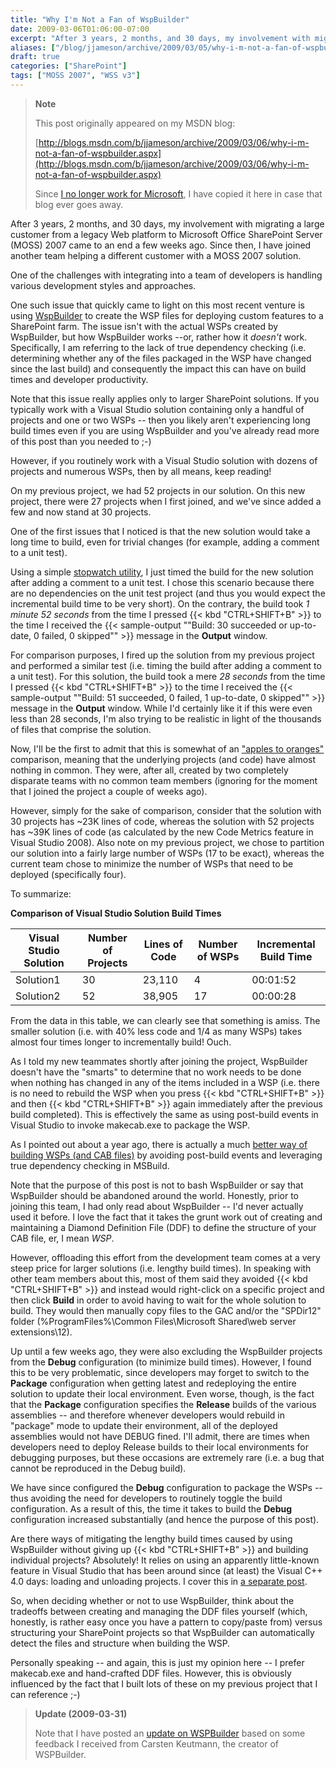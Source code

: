 ```yaml
---
title: "Why I'm Not a Fan of WspBuilder"
date: 2009-03-06T01:06:00-07:00
excerpt: "After 3 years, 2 months, and 30 days, my involvement with migrating a large customer from a legacy Web platform to Microsoft Office SharePoint Server (MOSS) 2007 came to an end a few weeks ago. Since then, I have joined another team helping a different..."
aliases: ["/blog/jjameson/archive/2009/03/05/why-i-m-not-a-fan-of-wspbuilder.aspx"]
draft: true
categories: ["SharePoint"]
tags: ["MOSS 2007", "WSS v3"]
---
```


> **Note**
>
> This post originally appeared on my MSDN blog:
>
> [http://blogs.msdn.com/b/jjameson/archive/2009/03/06/why-i-m-not-a-fan-of-wspbuilder.aspx](http://blogs.msdn.com/b/jjameson/archive/2009/03/06/why-i-m-not-a-fan-of-wspbuilder.aspx)
>
> Since
> [I no longer work for Microsoft](/blog/jjameson/2011/09/02/last-day-with-microsoft), I have copied it here in case that blog
> ever goes away.

After 3 years, 2 months, and 30 days, my involvement with migrating a large customer  from a legacy Web platform to Microsoft Office SharePoint Server (MOSS) 2007 came  to an end a few weeks ago. Since then, I have joined another team helping a different  customer with a MOSS 2007 solution.

One of the challenges with integrating into a team of developers is handling  various development styles and approaches.

One such issue that quickly came to light on this most recent venture is using [WspBuilder](http://www.codeplex.com/wspbuilder) to create the WSP files  for deploying custom features to a SharePoint farm. The issue isn't with the actual  WSPs created by WspBuilder, but how WspBuilder works --or, rather how it *doesn't*  work. Specifically, I am referring to the lack of true dependency checking (i.e.  determining whether any of the files packaged in the WSP have changed since the  last build) and consequently the impact this can have on build times and developer  productivity.

Note that this issue really applies only to larger SharePoint solutions. If you  typically work with a Visual Studio solution containing only a handful of projects  and one or two WSPs -- then you likely aren't experiencing long build times even  if you are using WspBuilder and you've already read more of this post than you needed  to ;-)

However, if you routinely work with a Visual Studio solution with dozens of projects  and numerous WSPs, then by all means, keep reading!

On my previous project, we had 52 projects in our solution. On this new project,  there were 27 projects when I first joined, and we've since added a few and now  stand at 30 projects.

One of the first issues that I noticed is that the new solution would take a  long time to build, even for trivial changes (for example, adding a comment to a  unit test).

Using a simple [stopwatch utility](http://www.online-stopwatch.com),  I just timed the build for the new solution after adding a comment to a unit test.  I chose this scenario because there are no dependencies on the unit test project  (and thus you would expect the incremental build time to be very short). On the  contrary, the build took *1 minute 52 seconds* from the time I pressed {{< kbd "CTRL+SHIFT+B" >}} to the time I received the {{< sample-output "\"Build: 30 succeeded or up-to-date, 0 failed, 0 skipped\"" >}} message in the **Output** window.

For comparison purposes, I fired up the solution from my previous project and  performed a similar test (i.e. timing the build after adding a comment to a unit  test). For this solution, the build took a mere *28 seconds* from the time  I pressed {{< kbd "CTRL+SHIFT+B" >}} to the time I received the {{< sample-output "\"Build: 51 succeeded, 0 failed, 1 up-to-date, 0 skipped\"" >}} message in the **Output**  window. While I'd certainly like it if this were even less than 28 seconds, I'm  also trying to be realistic in light of the thousands of files that comprise the  solution.

Now, I'll be the first to admit that this is somewhat of an ["apples to oranges"](http://en.wikipedia.org/wiki/Apples_to_oranges)  comparison, meaning that the underlying projects (and code) have almost nothing  in common. They were, after all, created by two completely disparate teams with  no common team members (ignoring for the moment that I joined the project a couple  of weeks ago).

However, simply for the sake of comparison, consider that the solution with 30  projects has ~23K lines of code, whereas the solution with 52 projects has ~39K  lines of code (as calculated by the new Code Metrics feature in Visual Studio 2008).  Also note on my previous project, we chose to partition our solution into a fairly  large number of WSPs (17 to be exact), whereas the current team chose to minimize  the number of WSPs that need to be deployed (specifically four).

To summarize:

**Comparison of Visual Studio Solution Build Times**

| Visual Studio Solution | Number of Projects | Lines of Code | Number of WSPs | Incremental Build Time |
| --- | --- | --- | --- | --- |
| Solution1 | 30 | 23,110 | 4 | 00:01:52 |
| Solution2 | 52 | 38,905 | 17 | 00:00:28 |

From the data in this table, we can clearly see that something is amiss. The  smaller solution (i.e. with 40% less code and 1/4 as many WSPs) takes almost four  times longer to incrementally build! Ouch.

As I told my new teammates shortly after joining the project, WspBuilder doesn't  have the "smarts" to determine that no work needs to be done when nothing has changed  in any of the items included in a WSP (i.e. there is no need to rebuild the WSP  when you press {{< kbd "CTRL+SHIFT+B" >}} and then {{< kbd "CTRL+SHIFT+B" >}} again immediately  after the previous build completed). This is effectively the same as using post-build  events in Visual Studio to invoke makecab.exe to package the WSP.

As I pointed out about a year ago, there is actually a much [better way of building WSPs (and CAB files)](/blog/jjameson/2008/04/10/a-better-way-to-build-sharepoint-solution-packages-and-cab-files) by avoiding post-build events and  leveraging true dependency checking in MSBuild.

Note that the purpose of this post is not to bash WspBuilder or say that WspBuilder  should be abandoned around the world. Honestly, prior to joining this team, I had  only read about WspBuilder -- I'd never actually used it before. I love the fact  that it takes the grunt work out of creating and maintaining a Diamond Definition  File (DDF) to define the structure of your CAB file, er, I mean *WSP*.

However, offloading this effort from the development team comes at a very steep  price for larger solutions (i.e. lengthy build times). In speaking with other team  members about this, most of them said they avoided {{< kbd "CTRL+SHIFT+B" >}} and instead  would right-click on a specific project and then click **Build** in  order to avoid having to wait for the whole solution to build. They would then manually  copy files to the GAC and/or the "SPDir12" folder (%ProgramFiles%\Common Files\Microsoft  Shared\web server extensions\12).

Up until a few weeks ago, they were also excluding the WspBuilder projects from  the **Debug** configuration (to minimize build times). However, I found  this to be very problematic, since developers may forget to switch to the **Package** configuration when getting latest and redeploying the entire  solution to update their local environment. Even worse, though, is the fact that  the **Package** configuration specifies the **Release** builds of the various assemblies -- and therefore whenever developers would  rebuild in "package" mode to update their environment, all of the deployed assemblies  would not have DEBUG fined. I'll admit, there are times when developers need to  deploy Release builds to their local environments for debugging purposes, but these  occasions are extremely rare (i.e. a bug that cannot be reproduced in the Debug  build).

We have since configured the **Debug** configuration to package  the WSPs -- thus avoiding the need for developers to routinely toggle the build  configuration. As a result of this, the time it takes to build the **Debug**  configuration increased substantially (and hence the purpose of this post).

Are there ways of mitigating the lengthy build times caused by using WspBuilder  without giving up {{< kbd "CTRL+SHIFT+B" >}} and building individual projects? Absolutely!  It relies on using an apparently little-known feature in Visual Studio that has  been around since (at least) the Visual C++ 4.0 days: loading and unloading projects.  I cover this in [a separate post](/blog/jjameson/2009/03/06/large-visual-studio-solutions-by-loading-unloading-projects).

So, when deciding whether or not to use WspBuilder, think about the tradeoffs  between creating and managing the DDF files yourself (which, honestly, is rather  easy once you have a pattern to copy/paste from) versus structuring your SharePoint  projects so that WspBuilder can automatically detect the files and structure when  building the WSP.

Personally speaking -- and again, this is just my opinion here -- I prefer makecab.exe  and hand-crafted DDF files. However, this is obviously influenced by the fact that  I built lots of these on my previous project that I can reference ;-)

> **Update (2009-03-31)**
>
> Note that I have posted an [update on WSPBuilder](/blog/jjameson/2009/03/31/updated-thoughts-on-wspbuilder) based on some feedback I received from Carsten Keutmann, the creator of WSPBuilder.

